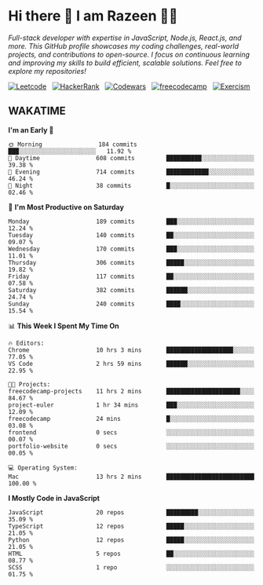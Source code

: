 # Hi there 👋 I am Razeen 👩‍💻

*Full-stack developer with expertise in JavaScript, Node.js, React.js, and more. This GitHub profile showcases my coding challenges, real-world projects, and contributions to open-source. I focus on continuous learning and improving my skills to build efficient, scalable solutions. Feel free to explore my repositories!*

[![Leetcode](https://img.shields.io/badge/-LeetCode-FFA116?style=for-the-badge&logo=LeetCode&logoColor=black)](https://leetcode.com/razeenshaikh/)&nbsp;&nbsp;
[![HackerRank](https://img.shields.io/badge/-Hackerrank-2EC866?style=for-the-badge&logo=HackerRank&logoColor=white)](https://www.hackerrank.com/profile/razeen_m_shaikh)&nbsp;&nbsp;
[![Codewars](https://img.shields.io/badge/Codewars-B1361E?style=for-the-badge&logo=Codewars&logoColor=white)](https://www.codewars.com/users/razeen_shaikh)&nbsp;&nbsp;
[![freecodecamp](https://img.shields.io/badge/freecodecamp-27273D?style=for-the-badge&logo=freecodecamp&logoColor=white)](https://www.freecodecamp.org/razeen)&nbsp;&nbsp;
[![Exercism](https://img.shields.io/badge/Exercism-009CAB?style=for-the-badge&logo=exercism&logoColor=white)](https://exercism.org/profiles/Razeen-Shaikh)

## WAKATIME

<!--START_SECTION:waka-->
**I'm an Early 🐤** 

```text
🌞 Morning                184 commits         ███░░░░░░░░░░░░░░░░░░░░░░   11.92 % 
🌆 Daytime                608 commits         ██████████░░░░░░░░░░░░░░░   39.38 % 
🌃 Evening                714 commits         ████████████░░░░░░░░░░░░░   46.24 % 
🌙 Night                  38 commits          █░░░░░░░░░░░░░░░░░░░░░░░░   02.46 % 
```
📅 **I'm Most Productive on Saturday** 

```text
Monday                   189 commits         ███░░░░░░░░░░░░░░░░░░░░░░   12.24 % 
Tuesday                  140 commits         ██░░░░░░░░░░░░░░░░░░░░░░░   09.07 % 
Wednesday                170 commits         ███░░░░░░░░░░░░░░░░░░░░░░   11.01 % 
Thursday                 306 commits         █████░░░░░░░░░░░░░░░░░░░░   19.82 % 
Friday                   117 commits         ██░░░░░░░░░░░░░░░░░░░░░░░   07.58 % 
Saturday                 382 commits         ██████░░░░░░░░░░░░░░░░░░░   24.74 % 
Sunday                   240 commits         ████░░░░░░░░░░░░░░░░░░░░░   15.54 % 
```


📊 **This Week I Spent My Time On** 

```text
🔥 Editors: 
Chrome                   10 hrs 3 mins       ███████████████████░░░░░░   77.05 % 
VS Code                  2 hrs 59 mins       ██████░░░░░░░░░░░░░░░░░░░   22.95 % 

🐱‍💻 Projects: 
freecodecamp-projects    11 hrs 2 mins       █████████████████████░░░░   84.67 % 
project-euler            1 hr 34 mins        ███░░░░░░░░░░░░░░░░░░░░░░   12.09 % 
freecodecamp             24 mins             █░░░░░░░░░░░░░░░░░░░░░░░░   03.08 % 
frontend                 0 secs              ░░░░░░░░░░░░░░░░░░░░░░░░░   00.07 % 
portfolio-website        0 secs              ░░░░░░░░░░░░░░░░░░░░░░░░░   00.05 % 

💻 Operating System: 
Mac                      13 hrs 2 mins       █████████████████████████   100.00 % 
```

**I Mostly Code in JavaScript** 

```text
JavaScript               20 repos            █████████░░░░░░░░░░░░░░░░   35.09 % 
TypeScript               12 repos            █████░░░░░░░░░░░░░░░░░░░░   21.05 % 
Python                   12 repos            █████░░░░░░░░░░░░░░░░░░░░   21.05 % 
HTML                     5 repos             ██░░░░░░░░░░░░░░░░░░░░░░░   08.77 % 
SCSS                     1 repo              ░░░░░░░░░░░░░░░░░░░░░░░░░   01.75 % 
```




<!--END_SECTION:waka-->
